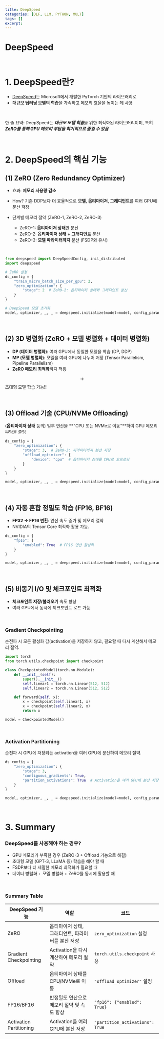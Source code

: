 ```yaml
---
title: DeepSpeed
categories: [DLF, LLM, PYTHON, MULT]
tags: []
excerpt: 
---
```


<script src="https://cdn.mathjax.org/mathjax/latest/MathJax.js?config=TeX-AMS-MML_HTMLorMML" type="text/javascript"></script>

# DeepSpeed

<br>

# 1. DeepSpeed란?

- [DeepSpeed](https://www.deepspeed.ai/)는 Microsoft에서 개발한 PyTorch 기반의 라이브러리로
- **대규모 딥러닝 모델의 학습**을 가속하고 메모리 효율을 높이는 데 사용

<br>

한 줄 요약: DeepSpeed는 ***대규모 모델 학습***을 위한 최적화된 라이브러리이며, 특히 ***ZeRO를 통해 GPU 메모리 부담을 획기적으로 줄일 수 있음***

<br>

# 2. DeepSpeed의 핵심 기능

## (1) ZeRO (Zero Redundancy Optimizer)

- 효과: **메모리 사용량 감소**

- How? 기존 DDP보다 더 효율적으로 **모델, 옵티마이저, 그래디언트**를 여러 GPU에 분산 저장

- 단계별 메모리 절약 (ZeRO-1, ZeRO-2, ZeRO-3)

  - ZeRO-1: **옵티마이저 상태**만 분산
  - ZeRO-2: **옵티마이저 상태** + **그래디언트** 분산
  - ZeRO-3: **모델 파라미터까지** 분산 (FSDP와 유사)

<br>

```python
from deepspeed import DeepSpeedConfig, init_distributed
import deepspeed

# ZeRO 설정
ds_config = {
    "train_micro_batch_size_per_gpu": 2,
    "zero_optimization": {
        "stage": 2  # ZeRO-2: 옵티마이저 상태와 그래디언트 분산
    }
}

# DeepSpeed 모델 초기화
model, optimizer, _, _ = deepspeed.initialize(model=model, config_params=ds_config)
```

<br>

## (2) 3D 병렬화 (ZeRO + 모델 병렬화 + 데이터 병렬화)

- **DP (데이터 병렬화)**: 여러 GPU에서 동일한 모델을 학습 (DP, DDP)
- **MP (모델 병렬화)**: 모델을 여러 GPU에 나누어 저장 (Tensor Parallelism, Pipeline Parallelism)
- **ZeRO 메모리 최적화**까지 적용

$$\rightarrow$$ 초대형 모델 학습 가능!!

<br>

## (3) Offload 기술 (CPU/NVMe Offloading)

(**옵티마이저 상태** 등의) 일부 연산을 **"CPU 또는 NVMe로 이동"**하여 GPU 메모리 부담을 줄임

```python
ds_config = {
    "zero_optimization": {
        "stage": 3,  # ZeRO-3: 파라미터까지 분산 저장
        "offload_optimizer": {
            "device": "cpu"  # 옵티마이저 상태를 CPU로 오프로딩
        }
    }
}

model, optimizer, _, _ = deepspeed.initialize(model=model, config_params=ds_config)
```

<br>

## (4) 자동 혼합 정밀도 학습 (FP16, BF16)

- **FP32 → FP16 변환**: 연산 속도 증가 및 메모리 절약
- NVIDIA의 Tensor Core 최적화 활용 가능.

```python
ds_config = {
    "fp16": {
        "enabled": True  # FP16 연산 활성화
    }
}

model, optimizer, _, _ = deepspeed.initialize(model=model, config_params=ds_config)
```

<br>

## (5) 비동기 I/O 및 체크포인트 최적화

- **체크포인트 저장/불러오기** 속도 향상
- 여러 GPU에서 동시에 체크포인트 로드 가능

<br>

### Gradient Checkpointing

순전파 시 모든 활성화 값(activation)을 저장하지 않고, 필요할 때 다시 계산해서 메모리 절약.

```python
import torch
from torch.utils.checkpoint import checkpoint

class CheckpointedModel(torch.nn.Module):
    def __init__(self):
        super().__init__()
        self.linear1 = torch.nn.Linear(512, 512)
        self.linear2 = torch.nn.Linear(512, 512)

    def forward(self, x):
        x = checkpoint(self.linear1, x)  
        x = checkpoint(self.linear2, x)  
        return x

model = CheckpointedModel()
```

<br>

### Activation Partitioning

순전파 시 GPU에 저장되는 activation을 여러 GPU에 분산하여 메모리 절약.

```python
ds_config = {
    "zero_optimization": {
        "stage": 3,
        "contiguous_gradients": True,
        "partition_activations": True  # Activation을 여러 GPU에 분산 저장
    }
}

model, optimizer, _, _ = deepspeed.initialize(model=model, config_params=ds_config)
```

<br>

# 3. Summary

### DeepSpeed를 사용해야 하는 경우?

- GPU 메모리가 부족한 경우 (ZeRO-3 + Offload 기능으로 해결)
- 초대형 모델 (GPT-3, LLaMA 등) 학습을 해야 할 때
- FSDP보다 더 세밀한 메모리 최적화가 필요할 때
- 데이터 병렬화 + 모델 병렬화 + ZeRO를 동시에 활용할 때

<br>

### Summary Table

| DeepSpeed 기능          | 역할                                              | 코드                            |
| ----------------------- | ------------------------------------------------- | ------------------------------- |
| ZeRO                    | 옵티마이저 상태, 그래디언트, 파라미터를 분산 저장 | `zero_optimization` 설정        |
| Gradient Checkpointing  | Activation을 다시 계산하여 메모리 절약            | `torch.utils.checkpoint` 사용   |
| Offload                 | 옵티마이저 상태를 CPU/NVMe로 이동                 | `"offload_optimizer"` 설정      |
| FP16/BF16               | 반정밀도 연산으로 메모리 절약 및 속도 향상        | `"fp16": {"enabled": True}`     |
| Activation Partitioning | Activation을 여러 GPU에 분산 저장                 | `"partition_activations": True` |
